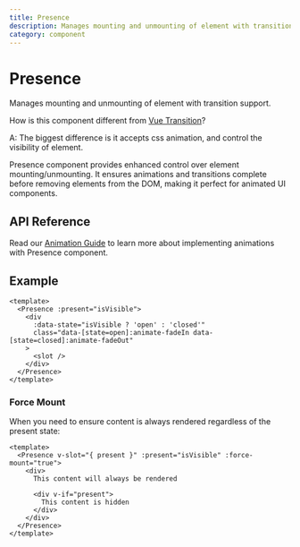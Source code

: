 ```yaml
---
title: Presence
description: Manages mounting and unmounting of element with transition support.
category: component
---
```


# Presence

<Description>
Manages mounting and unmounting of element with transition support.
</Description>

<Callout type="info" title="Question">

How is this component different from [Vue Transition](https://vuejs.org/guide/built-ins/transition.html#transition)?

A: The biggest difference is it accepts css animation, and control the visibility of element.

</Callout>

Presence component provides enhanced control over element mounting/unmounting. It ensures animations and transitions complete before removing elements from the DOM, making it perfect for animated UI components.

## API Reference

<PropsTable :data="[
  {
    'name': 'present',
    'description': '<p>Conditional to mount or unmount the child element. Similar to <code>v-if</code></p>\n',
    'type': 'boolean',
    'required': true,
  },
  {
    'name': 'forceMount',
    'description': '<p>Force the element to render all the time.\n\nUseful for programmatically render grandchild component with the exposed <code>present</code></p>\n',
    'type': 'boolean',
    'required': false,
    'default': false
  },
]" />

<EmitsTable :data="[
  {
    'name': 'enter',
    'description': '<p>Event handler called when the enter animation has started</p>\n',
    'type': 'CustomEvent'
  },
  {
    'name': 'after-enter',
    'description': '<p>Event handler called when the enter animation has finished</p>\n',
    'type': 'CustomEvent'
  },
  {
    'name': 'leave',
    'description': '<p>Event handler called when the leave animation has started</p>\n',
    'type': 'CustomEvent'
  },
  {
    'name': 'after-leave',
    'description': '<p>Event handler called when the leave animation has finished</p>\n',
    'type': 'CustomEvent'
  },
]" />

<Callout type="tip">

Read our [Animation Guide](/docs/guides/animation) to learn more about implementing animations with Presence component.

</Callout>

## Example

```vue line=2,4,5
<template>
  <Presence :present="isVisible">
    <div
      :data-state="isVisible ? 'open' : 'closed'"
      class="data-[state=open]:animate-fadeIn data-[state=closed]:animate-fadeOut"
    >
      <slot />
    </div>
  </Presence>
</template>
```

### Force Mount

When you need to ensure content is always rendered regardless of the present state:

```vue
<template>
  <Presence v-slot="{ present }" :present="isVisible" :force-mount="true">
    <div>
      This content will always be rendered

      <div v-if="present">
        This content is hidden
      </div>
    </div>
  </Presence>
</template>
```
